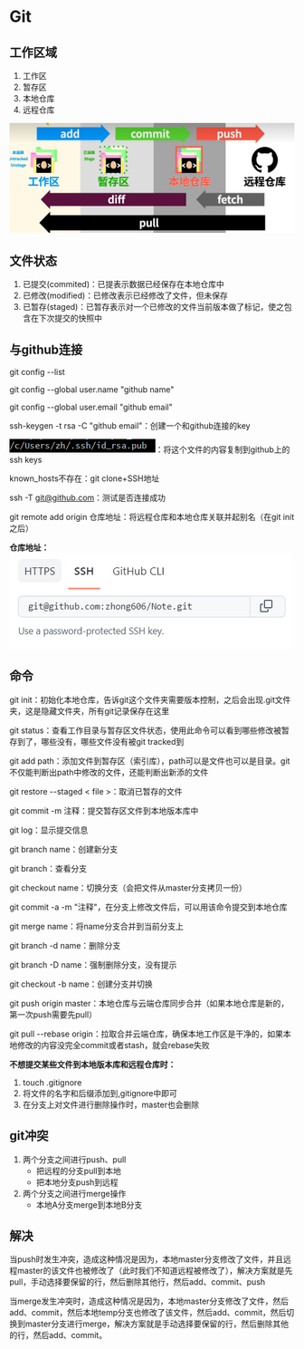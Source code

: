 # Git

## **工作区域**

1. 工作区
2. 暂存区
3. 本地仓库
4. 远程仓库

![image-20220911222311313](Git.assets/image-20220911222311313.png)

## **文件状态**

1. 已提交(commited)：已提表示数据已经保存在本地仓库中
2. 已修改(modified)：已修改表示已经修改了文件，但未保存
3. 已暂存(staged)：已暂存表示对一个已修改的文件当前版本做了标记，使之包含在下次提交的快照中

## **与github连接**

git config --list

git config --global user.name "github name"

git config --global user.email "github email"

ssh-keygen -t rsa -C "github email"：创建一个和github连接的key

![image-20220911222904217](Git.assets/image-20220911222904217.png)：将这个文件的内容复制到github上的ssh keys

known_hosts不存在：git clone+SSH地址

ssh -T git@github.com：测试是否连接成功

git remote add origin 仓库地址：将远程仓库和本地仓库关联并起别名（在git init之后）

**仓库地址：**![image-20220911223909809](Git.assets/image-20220911223909809.png)

## **命令**

git init：初始化本地仓库，告诉git这个文件夹需要版本控制，之后会出现.git文件夹，这是隐藏文件夹，所有git记录保存在这里

git status：查看工作目录与暂存区文件状态，使用此命令可以看到哪些修改被暂存到了，哪些没有，哪些文件没有被git tracked到

git add path：添加文件到暂存区（索引库），path可以是文件也可以是目录。git不仅能判断出path中修改的文件，还能判断出新添的文件

git restore --staged < file >：取消已暂存的文件 

git commit -m 注释：提交暂存区文件到本地版本库中

git log：显示提交信息

git branch name：创建新分支

git branch：查看分支

git checkout name：切换分支（会把文件从master分支拷贝一份）

git commit -a -m "注释"，在分支上修改文件后，可以用该命令提交到本地仓库

git merge name：将name分支合并到当前分支上

git branch -d name：删除分支

git branch -D name：强制删除分支，没有提示

git checkout -b name：创建分支并切换

git push origin master：本地仓库与云端仓库同步合并（如果本地仓库是新的，第一次push需要先pull）

git pull --rebase origin：拉取合并云端仓库，确保本地工作区是干净的，如果本地修改的内容没完全commit或者stash，就会rebase失败

**不想提交某些文件到本地版本库和远程仓库时：**

1. touch .gitignore
2. 将文件的名字和后缀添加到,gitignore中即可
3. 在分支上对文件进行删除操作时，master也会删除

## **git冲突**

1. 两个分支之间进行push、pull
   + 把远程的分支pull到本地
   + 把本地分支push到远程
2. 两个分支之间进行merge操作
   + 本地A分支merge到本地B分支

## **解决**

​	当push时发生冲突，造成这种情况是因为，本地master分支修改了文件，并且远程master的该文件也被修改了（此时我们不知道远程被修改了），解决方案就是先pull，手动选择要保留的行，然后删除其他行，然后add、commit、push

​	当merge发生冲突时，造成这种情况是因为，本地master分支修改了文件，然后add、commit，然后本地temp分支也修改了该文件，然后add、commit，然后切换到master分支进行merge，解决方案就是手动选择要保留的行，然后删除其他的行，然后add、commit。